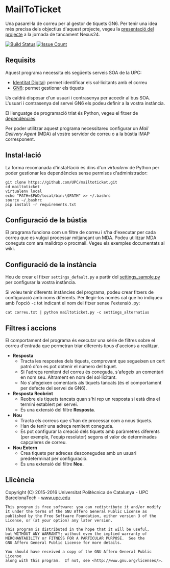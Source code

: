 MailToTicket
============

Una pasarel·la de correu per al gestor de tiquets GN6. 
Per tenir una idea més precisa dels objectius d'aquest projecte, vegeu la [presentació del projecte](http://www.slideshare.net/angelaguilera/mailtoticket-presentaci-final-de-projecte) a la jornada de tancament Nexus24.

[![Build Status](https://secure.travis-ci.org/UPC/mailtoticket.png?branch=master)](http://travis-ci.org/UPC/mailtoticket) [![Issue Count](https://codeclimate.com/github/UPC/mailtoticket/badges/issue_count.svg)](https://codeclimate.com/github/UPC/mailtoticket)

Requisits
---------

Aquest programa necessita els següents serveis SOA de la UPC:

*   [Identitat Digital](https://bus-soa.upc.edu/GestioIdentitat/Personesv6?wsdl): permet identificar els sol·licitants amb el correu
*   [GN6](https://bus-soa.upc.edu/gN6/GestioTiquetsv2?wsdl): permet gestionar els tiquets

Us caldrà disposar d'un usuari i contrasenya per accedir al bus SOA.
L'usuari i contrasenya del servei GN6 els podeu definir a la vostra instància.

El llenguatge de programació triat és Python, vegeu el fitxer de [dependències](requirements.txt).

Per poder utilitzar aquest programa necessitareu configurar un _Mail Delivery Agent_ (MDA) al vostre servidor de correu o a la bústia IMAP corresponent.

Instal·lació
------------

La forma recomanada d'instal·lació és dins d'un _virtualenv_ de Python per poder gestionar les dependències sense permisos d'administrador:

```
git clone https://github.com/UPC/mailtoticket.git
cd mailtoticket
virtualenv local
echo "PATH=$PWD/local/bin:\$PATH" >> ~/.bashrc
source ~/.bashrc
pip install -r requirements.txt
```

Configuració de la bústia
-------------------------

El programa funciona com un filtre de correu i s'ha d'executar per cada correu que es vulgui processar mitjançant un MDA.
Podeu utilitzar MDA coneguts com ara maildrop o procmail. Vegeu els exemples documentats al wiki.

Configuració de la instància
----------------------------

Heu de crear el fitxer `settings_default.py` a partir del [settings_sample.py](settings_sample.py) per configurar la vostra instància.

Si voleu tenir diferents instàncies del programa, podeu crear fitxers de configuració amb noms diferents.
Per llegir-los només cal que ho indiqueu amb l'opció `-c` tot indicant el nom del fitxer sense l'extensió .py:

```
cat correu.txt | python mailtoticket.py -c settings_alternatius
```

Filtres i accions
-----------------

El comportament del programa és executar una sèrie de filtres sobre el correu d'entrada que permetran triar diferents tipus d'accions a realitzar.

*   **Resposta**
    *   Tracta les respostes dels tiquets, comprovant que segueixen un cert patró d'on es pot obtenir el número del tiquet.
    *   Si l'adreça remitent del correu és coneguda, s'afegeix un comentari en nom seu. Altrament en nom del sol·licitant.
    *   No s'afegeixen comentaris als tiquets tancats (és el comportament per defecte del servei de GN6).
*   **Resposta Reobrint**
    *   Reobre els tiquets tancats quan s'hi rep un resposta si està dins el termini establert pel servei.
    *   És una extensió del filtre **Resposta**.
*   **Nou**
    *   Tracta els correus que s'han de processar com a nous tiquets.
    *   Han de tenir una adreça remitent coneguda.
    *   Es pot configurar la creació dels tiquets amb paràmetres diferents (per exemple, l'equip resolutor) segons el valor de determinades capçaleres de correu.
*   **Nou Extern**
    *   Crea tiquets per adreces desconegudes amb un usuari predeterminat per configuració.
    *   És una extensió del filtre **Nou**.

Llicència
---------

Copyright (C) 2015-2016 Universitat Politècnica de Catalunya - UPC BarcelonaTech - www.upc.edu

```
This program is free software: you can redistribute it and/or modify
it under the terms of the GNU Affero General Public License as
published by the Free Software Foundation, either version 3 of the
License, or (at your option) any later version.

This program is distributed in the hope that it will be useful,
but WITHOUT ANY WARRANTY; without even the implied warranty of
MERCHANTABILITY or FITNESS FOR A PARTICULAR PURPOSE.  See the
GNU Affero General Public License for more details.

You should have received a copy of the GNU Affero General Public License
along with this program.  If not, see <http://www.gnu.org/licenses/>.
```
